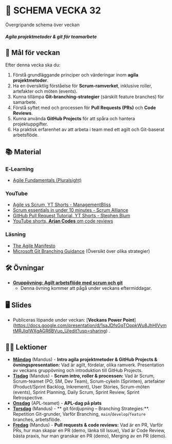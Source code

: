 # 📅 SCHEMA VECKA 32

Övergripande schema över veckan

##### Agila projektmetoder & git för teamarbete

## 🎯 Mål för veckan

Efter denna vecka ska du:
1.  Förstå grundläggande principer och värderingar inom **agila projektmetoder**.
2.  Ha en översiktlig förståelse för **Scrum-ramverket**, inklusive roller, artefakter och möten (events).
3.  Kunna tillämpa **Git-branching-strategier** (särskilt feature branches) för samarbete.
4.  Förstå syftet med och processen för **Pull Requests (PRs)** och **Code Reviews**.
5.  Kunna använda **GitHub Projects** för att spåra och hantera projektuppgifter.
6.  Ha praktisk erfarenhet av att arbeta i team med ett agilt och Git-baserat arbetsflöde.

## 📚 Material

### E‑Learning
* [Agile Fundamentals (Pluralsight)](https://app.pluralsight.com/library/courses/agile-fundamentals/table-of-contents)

### YouTube
* [Agile vs Scrum, YT Shorts - ManagementBliss](https://youtube.com/shorts/I_2z_WQB6X0?si=uqOVyZ40EUc-XHnH)
* [Scrum essentials in under 10 minutes - Scrum Alliance](https://youtu.be/RtQ3tpq-RuE?si=voVwnIJUVUOJqHJY)
* [GitHub Pull Request Tutorial, YT Shorts - Stephen Blum](https://youtu.be/PzVuI2F4v8U?si=z00YeKn9y1GJYTIw)
* [YouTube shorts, **Arjan Codes** om code reviews](https://youtube.com/shorts/ERhsRclHva8?si=wWx1jP5R96hPU83k)

### Läsning
* [The Agile Manifesto](https://agilemanifesto.org/iso/sv/manifesto.html)
* [Microsoft Git Branching Guidance](https://learn.microsoft.com/en-us/azure/devops/repos/git/git-branching-guidance?view=azure-devops) (Översikt över olika strategier)

## 🛠️ Övningar
* [**Gruppövning: Agilt arbetsflöde med scrum och git**](https://github.com/Lexicon-frontend-2025/agila-metoder_gruppuppgift/blob/main/README.md)
  * Denna övning kommer att pågå under veckans eftermiddagar.

## 🖥️ Slides
* Publiceras löpande under veckan: [**Veckans Power Point**] (https://docs.google.com/presentation/d/1saJDfsGqTOppkWu8JhHIVymtMRJIqlWXgAGR6BVuo_U/edit?usp=sharing) .

## 🧑‍🏫 Lektioner

* [**Måndag**](https://github.com/Lexicon-frontend-2025/Lektion-4-augusti) (Mandus) - **Intro agila projektmetoder & GitHub Projects & övningspresentation:** Vad är agilt, fördelar, olika ramverk. Presentation av veckans gruppövning och introduktion till GitHub Projects.
* [**Tisdag**](https://github.com/Lexicon-frontend-2025/Lektion-5-augusti/tree/main) (Mandus) - **Scrum intro, roller & processen:** Vad är Scrum, Scrum-teamet (PO, SM, Dev Team), Scrum-cykeln (Sprinten), artefakter (Product/Sprint Backlog, Inkrement), User Stories, Scrum-möten (events), Sprint Planning, Daily Scrum, Sprint Review, Sprint Retrospective.
* [**Onsdag**]() (APL-teamet) - **APL-dag på plats**
* [**Torsdag**](https://github.com/Lexicon-frontend-2025/Lektion-7-augusti) (Mandus) -  ** git fördjupning – Branching Strategies:**. Repetition Git-grunder, Varför Branching, `main`/`develop`/`feature` branches, arbetsflöde.
* [**Fredag**]() (Mandus) - **Pull requests & code reviews:** Vad är en PR, Varför PRs, hur man skapar en PR (demo, länka till Issue), Vad är Code Review, bästa praxis, hur man granskar en PR (demo), Merging av en PR (demo).
